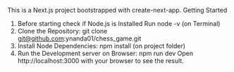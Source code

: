 This is a Next.js project bootstrapped with create-next-app.
Getting Started
1.	Before starting check if Node.js is Installed Run node -v (on Terminal)
2.	Clone the Repository: git clone git@github.com:ynanda01/chess_game.git
3.	Install Node Dependencies: npm install (on project folder)
4.	Run the Development server on Browser: npm run dev Open http://localhost:3000 with your browser to see the result.
